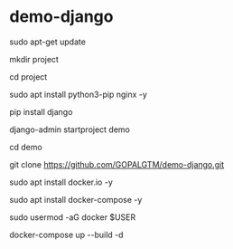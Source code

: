 # demo-django

sudo apt-get update

mkdir project

cd project

sudo apt install python3-pip  nginx -y

pip install django 

django-admin startproject demo

cd demo

git clone https://github.com/GOPALGTM/demo-django.git

sudo apt install docker.io -y

sudo apt install docker-compose -y

sudo usermod -aG docker $USER

docker-compose up --build -d
